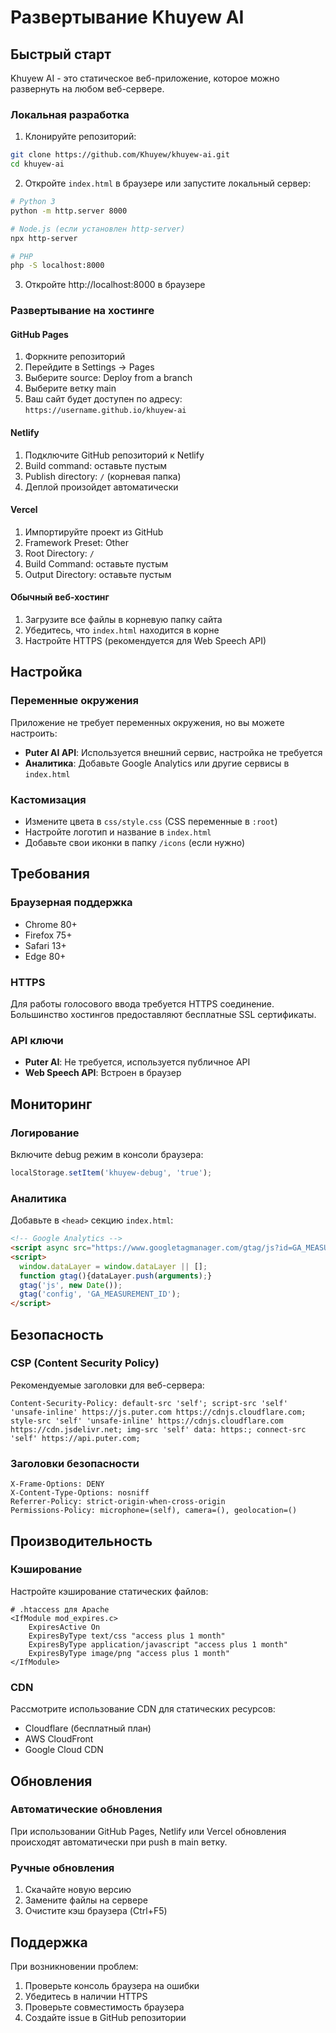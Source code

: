 # Развертывание Khuyew AI

## Быстрый старт

Khuyew AI - это статическое веб-приложение, которое можно развернуть на любом веб-сервере.

### Локальная разработка

1. Клонируйте репозиторий:
```bash
git clone https://github.com/Khuyew/khuyew-ai.git
cd khuyew-ai
```

2. Откройте `index.html` в браузере или запустите локальный сервер:
```bash
# Python 3
python -m http.server 8000

# Node.js (если установлен http-server)
npx http-server

# PHP
php -S localhost:8000
```

3. Откройте http://localhost:8000 в браузере

### Развертывание на хостинге

#### GitHub Pages
1. Форкните репозиторий
2. Перейдите в Settings → Pages
3. Выберите source: Deploy from a branch
4. Выберите ветку main
5. Ваш сайт будет доступен по адресу: `https://username.github.io/khuyew-ai`

#### Netlify
1. Подключите GitHub репозиторий к Netlify
2. Build command: оставьте пустым
3. Publish directory: `/` (корневая папка)
4. Деплой произойдет автоматически

#### Vercel
1. Импортируйте проект из GitHub
2. Framework Preset: Other
3. Root Directory: `/`
4. Build Command: оставьте пустым
5. Output Directory: оставьте пустым

#### Обычный веб-хостинг
1. Загрузите все файлы в корневую папку сайта
2. Убедитесь, что `index.html` находится в корне
3. Настройте HTTPS (рекомендуется для Web Speech API)

## Настройка

### Переменные окружения
Приложение не требует переменных окружения, но вы можете настроить:

- **Puter AI API**: Используется внешний сервис, настройка не требуется
- **Аналитика**: Добавьте Google Analytics или другие сервисы в `index.html`

### Кастомизация
- Измените цвета в `css/style.css` (CSS переменные в `:root`)
- Настройте логотип и название в `index.html`
- Добавьте свои иконки в папку `/icons` (если нужно)

## Требования

### Браузерная поддержка
- Chrome 80+
- Firefox 75+
- Safari 13+
- Edge 80+

### HTTPS
Для работы голосового ввода требуется HTTPS соединение. Большинство хостингов предоставляют бесплатные SSL сертификаты.

### API ключи
- **Puter AI**: Не требуется, используется публичное API
- **Web Speech API**: Встроен в браузер

## Мониторинг

### Логирование
Включите debug режим в консоли браузера:
```javascript
localStorage.setItem('khuyew-debug', 'true');
```

### Аналитика
Добавьте в `<head>` секцию `index.html`:
```html
<!-- Google Analytics -->
<script async src="https://www.googletagmanager.com/gtag/js?id=GA_MEASUREMENT_ID"></script>
<script>
  window.dataLayer = window.dataLayer || [];
  function gtag(){dataLayer.push(arguments);}
  gtag('js', new Date());
  gtag('config', 'GA_MEASUREMENT_ID');
</script>
```

## Безопасность

### CSP (Content Security Policy)
Рекомендуемые заголовки для веб-сервера:
```
Content-Security-Policy: default-src 'self'; script-src 'self' 'unsafe-inline' https://js.puter.com https://cdnjs.cloudflare.com; style-src 'self' 'unsafe-inline' https://cdnjs.cloudflare.com https://cdn.jsdelivr.net; img-src 'self' data: https:; connect-src 'self' https://api.puter.com;
```

### Заголовки безопасности
```
X-Frame-Options: DENY
X-Content-Type-Options: nosniff
Referrer-Policy: strict-origin-when-cross-origin
Permissions-Policy: microphone=(self), camera=(), geolocation=()
```

## Производительность

### Кэширование
Настройте кэширование статических файлов:
```
# .htaccess для Apache
<IfModule mod_expires.c>
    ExpiresActive On
    ExpiresByType text/css "access plus 1 month"
    ExpiresByType application/javascript "access plus 1 month"
    ExpiresByType image/png "access plus 1 month"
</IfModule>
```

### CDN
Рассмотрите использование CDN для статических ресурсов:
- Cloudflare (бесплатный план)
- AWS CloudFront
- Google Cloud CDN

## Обновления

### Автоматические обновления
При использовании GitHub Pages, Netlify или Vercel обновления происходят автоматически при push в main ветку.

### Ручные обновления
1. Скачайте новую версию
2. Замените файлы на сервере
3. Очистите кэш браузера (Ctrl+F5)

## Поддержка

При возникновении проблем:
1. Проверьте консоль браузера на ошибки
2. Убедитесь в наличии HTTPS
3. Проверьте совместимость браузера
4. Создайте issue в GitHub репозитории